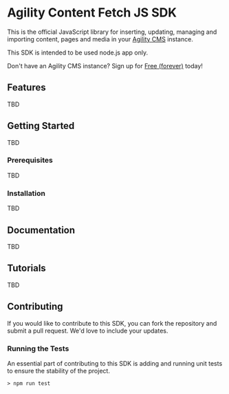 # Agility Content Fetch JS SDK
This is the official JavaScript library for inserting, updating, managing and importing content, pages and media in your [Agility CMS](https://agilitycms.com) instance.

This SDK is intended to be used node.js app only.

Don't have an Agility CMS instance? Sign up for [Free (forever)](https://account.agilitycms.com/sign-up?product=agility-free) today!

## Features
TBD

## Getting Started
TBD

### Prerequisites
TBD

### Installation
TBD

## Documentation
TBD

## Tutorials
TBD

## Contributing
If you would like to contribute to this SDK, you can fork the repository and submit a pull request. We'd love to include your updates.

### Running the Tests
An essential part of contributing to this SDK is adding and running unit tests to ensure the stability of the project.
```
> npm run test
```


